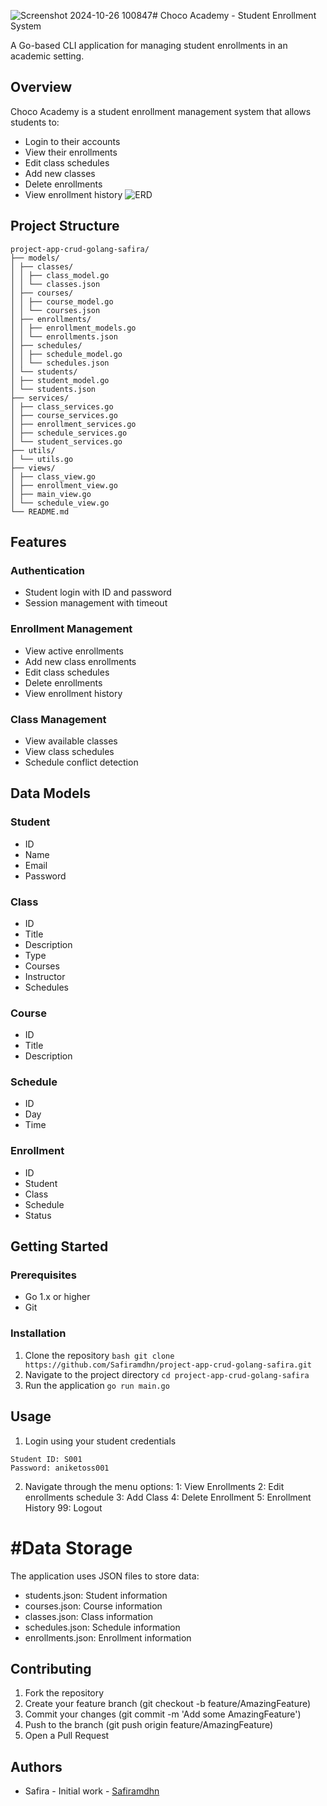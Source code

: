 ![Screenshot 2024-10-26 100847](https://github.com/user-attachments/assets/484a4fb7-9d8d-4323-9815-02c4768eb362)# Choco Academy - Student Enrollment System

A Go-based CLI application for managing student enrollments in an academic setting.

## Overview

Choco Academy is a student enrollment management system that allows students to:
- Login to their accounts
- View their enrollments
- Edit class schedules
- Add new classes
- Delete enrollments
- View enrollment history
![ERD](https://github.com/user-attachments/assets/e8c61d8f-5c2a-48d7-8c85-b40b027f5be0)

## Project Structure
```
project-app-crud-golang-safira/
├── models/ 
│ ├── classes/ 
│ │ ├── class_model.go 
│ │ └── classes.json 
│ ├── courses/ 
│ │ ├── course_model.go 
│ │ └── courses.json 
│ ├── enrollments/ 
│ │ ├── enrollment_models.go 
│ │ └── enrollments.json 
│ ├── schedules/ 
│ │ ├── schedule_model.go 
│ │ └── schedules.json 
│ └── students/ 
│ ├── student_model.go
│ └── students.json 
├── services/ 
│ ├── class_services.go 
│ ├── course_services.go
│ ├── enrollment_services.go 
│ ├── schedule_services.go 
│ └── student_services.go 
├── utils/ 
│ └── utils.go 
├── views/ 
│ ├── class_view.go 
│ ├── enrollment_view.go 
│ ├── main_view.go 
│ └── schedule_view.go
└── README.md
```

## Features
### Authentication
- Student login with ID and password
- Session management with timeout

### Enrollment Management
- View active enrollments
- Add new class enrollments
- Edit class schedules
- Delete enrollments
- View enrollment history

### Class Management
- View available classes
- View class schedules
- Schedule conflict detection

## Data Models

### Student
- ID
- Name
- Email
- Password

### Class
- ID
- Title
- Description
- Type
- Courses
- Instructor
- Schedules

### Course
- ID
- Title
- Description

### Schedule
- ID
- Day
- Time

### Enrollment
- ID
- Student
- Class
- Schedule
- Status

## Getting Started

### Prerequisites
- Go 1.x or higher
- Git

### Installation
1. Clone the repository
```bash git clone https://github.com/Safiramdhn/project-app-crud-golang-safira.git```
2. Navigate to the project directory
```cd project-app-crud-golang-safira```
3. Run the application
```go run main.go```

## Usage
1. Login using your student credentials
```
Student ID: S001
Password: aniketoss001
```
2. Navigate through the menu options:
  1: View Enrollments
  2: Edit enrollments schedule
  3: Add Class
  4: Delete Enrollment
  5: Enrollment History
  99: Logout

# #Data Storage
The application uses JSON files to store data:
- students.json: Student information
- courses.json: Course information
- classes.json: Class information
- schedules.json: Schedule information
- enrollments.json: Enrollment information

## Contributing
1. Fork the repository
2. Create your feature branch (git checkout -b feature/AmazingFeature)
3. Commit your changes (git commit -m 'Add some AmazingFeature')
4. Push to the branch (git push origin feature/AmazingFeature)
5. Open a Pull Request

## Authors
- Safira - Initial work - [Safiramdhn]([url](https://github.com/Safiramdhn/))
